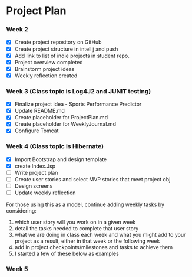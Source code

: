 # Project Plan

### Week 2 
- [X] Create project repository on GitHub
- [X] Create project structure in intellij and push
- [X] Add link to list of indie projects in student repo.
- [X] Project overview completed
- [X] Brainstorm project ideas
- [X] Weekly reflection created

### Week 3 (Class topic is Log4J2 and JUNIT testing)
- [X] Finalize project idea - Sports Performance Predictor
- [X] Update README.md
- [X] Create placeholder for ProjectPlan.md
- [X] Create placeholder for WeeklyJournal.md
- [X] Configure Tomcat

### Week 4 (Class topic is Hibernate)
- [X] Import Bootstrap and design template
- [X] create Index.Jsp 
- [ ] Write project plan
- [ ] Create user stories and select MVP stories that meet project obj
- [ ] Design screens 
- [ ] Update weekly reflection

For those using this as a model, continue adding weekly tasks by considering:
1. which user story will you work on in a given week
2. detail the tasks needed to complete that user story
3. what we are doing in class each week and what you might add to your project as a result, either in that week or the following week
4. add in project checkpoints/milestones and tasks to achieve them
5. I started a few of these below as examples

### Week 5 